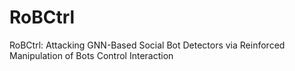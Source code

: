 # RoBCtrl
RoBCtrl: Attacking GNN-Based Social Bot Detectors via Reinforced Manipulation of Bots Control Interaction
